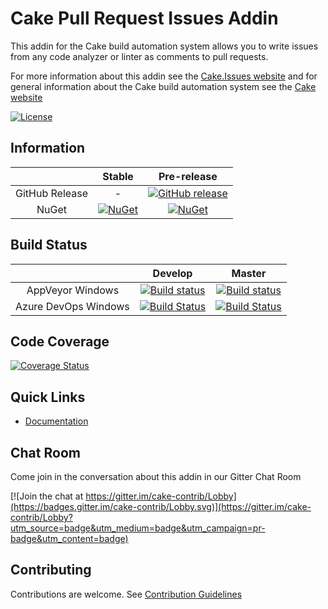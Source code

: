 # Cake Pull Request Issues Addin

This addin for the Cake build automation system allows you to write issues from any code analyzer or linter as comments to pull requests.

For more information about this addin see the [Cake.Issues website](https://cakeissues.net)
and for general information about the Cake build automation system see the [Cake website](http://cakebuild.net)

[![License](http://img.shields.io/:license-mit-blue.svg)](https://github.com/cake-contrib/Cake.Issues.PullRequests/blob/develop/LICENSE)

## Information

| | Stable | Pre-release |
|:--:|:--:|:--:|
|GitHub Release|-|[![GitHub release](https://img.shields.io/github/release/cake-contrib/Cake.Issues.PullRequests.svg)](https://github.com/cake-contrib/Cake.Issues.PullRequests/releases/latest)|
|NuGet|[![NuGet](https://img.shields.io/nuget/v/Cake.Issues.PullRequests.svg)](https://www.nuget.org/packages/Cake.Issues.PullRequests)|[![NuGet](https://img.shields.io/nuget/vpre/Cake.Issues.PullRequests.svg)](https://www.nuget.org/packages/Cake.Issues.PullRequests)|

## Build Status

| | Develop | Master |
|:--:|:--:|:--:|
|AppVeyor Windows|[![Build status](https://ci.appveyor.com/api/projects/status/w2gfo8792r6bxfia/branch/develop?svg=true)](https://ci.appveyor.com/project/cakecontrib/cake-issues-pullrequests/branch/develop)|[![Build status](https://ci.appveyor.com/api/projects/status/w2gfo8792r6bxfia/branch/master?svg=true)](https://ci.appveyor.com/project/cakecontrib/cake-issues-pullrequests/branch/master)|
|Azure DevOps Windows|[![Build Status](https://dev.azure.com/cake-contrib/Cake.Issues.PullRequests/_apis/build/status/cake-contrib.Cake.Issues.PullRequests?branchName=develop&jobName=Windows)](https://dev.azure.com/cake-contrib/Cake.Issues.PullRequests/_build/latest?definitionId=7&branchName=develop)|[![Build Status](https://dev.azure.com/cake-contrib/Cake.Issues.PullRequests/_apis/build/status/cake-contrib.Cake.Issues.PullRequests?branchName=master&jobName=Windows)](https://dev.azure.com/cake-contrib/Cake.Issues.PullRequests/_build/latest?definitionId=7&branchName=master)|

## Code Coverage

[![Coverage Status](https://coveralls.io/repos/github/cake-contrib/Cake.Issues.PullRequests/badge.svg?branch=develop)](https://coveralls.io/github/cake-contrib/Cake.Issues.PullRequests?branch=develop)

## Quick Links

- [Documentation](https://cakeissues.net)

## Chat Room

Come join in the conversation about this addin in our Gitter Chat Room

[![Join the chat at https://gitter.im/cake-contrib/Lobby](https://badges.gitter.im/cake-contrib/Lobby.svg)](https://gitter.im/cake-contrib/Lobby?utm_source=badge&utm_medium=badge&utm_campaign=pr-badge&utm_content=badge)

## Contributing

Contributions are welcome. See [Contribution Guidelines](CONTRIBUTING.md)